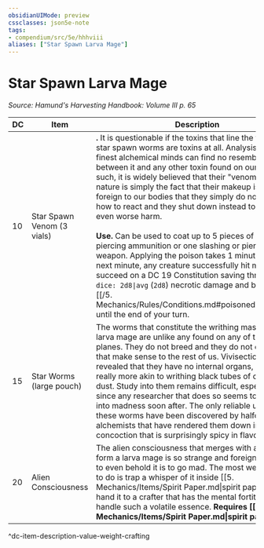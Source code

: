 ```yaml
---
obsidianUIMode: preview
cssclasses: json5e-note
tags:
- compendium/src/5e/hhhviii
aliases: ["Star Spawn Larva Mage"]
---
```

# Star Spawn Larva Mage
*Source: Hamund's Harvesting Handbook: Volume III p. 65* 

| DC | Item | Description | Value | Weight | Crafting |
|----|------|-------------|-------|--------|----------|
| 10 | Star Spawn Venom (3 vials) | **.** It is questionable if the toxins that line the fangs of star spawn worms are toxins at all. Analysis by the finest alchemical minds can find no resemblance between it and any other toxin found on our plane. As such, it is widely believed that their "venomous" nature is simply the fact that their makeup is so foreign to our bodies that they simply do not know how to react and they shut down instead to prevent even worse harm.<br /><br />**Use.** Can be used to coat up to 5 pieces of slashing or piercing ammunition or one slashing or piercing weapon. Applying the poison takes 1 minute. For the next minute, any creature successfully hit must succeed on a DC 19 Constitution saving throw or take `dice: 2d8\|avg` (`2d8`) necrotic damage and become [[/5. Mechanics/Rules/Conditions.md#poisoned\|poisoned]] until the end of your turn. | 230 gp | 1 lb | — |
| 15 | Star Worms (large pouch) | The worms that constitute the writhing mass of the larva mage are unlike any found on any of the familiar planes. They do not breed and they do not eat in ways that make sense to the rest of us. Vivisection has revealed that they have no internal organs, and are really more akin to writhing black tubes of organic star dust. Study into them remains difficult, especially since any researcher that does so seems to descend into madness soon after. The only reliable use for these worms have been discovered by halfcrazed alchemists that have rendered them down into a concoction that is surprisingly spicy in flavor. | 1,850 gp | 3 lb | [[5. Mechanics/Items/Potion Of The Space Worm.md\|Potion of the Space Worm]] |
| 20 | Alien Consciousness | The alien consciousness that merges with a cultist to form a larva mage is so strange and foreign to us that to even behold it is to go mad. The most we can hope to do is trap a whisper of it inside [[5. Mechanics/Items/Spirit Paper.md\|spirit paper]] and hand it to a crafter that has the mental fortitude to handle such a volatile essence. **Requires [[5. Mechanics/Items/Spirit Paper.md\|spirit paper]].** | 4,000 gp | 1 lb | [[5. Mechanics/Items/Amulet Of The Expanded Mind.md\|Amulet of the Expanded Mind]] |
^dc-item-description-value-weight-crafting